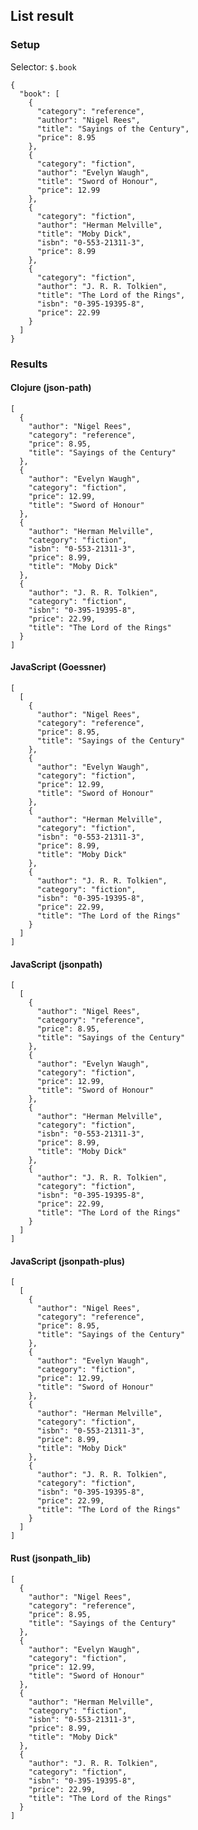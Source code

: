 ## List result

### Setup
Selector: `$.book`

    {
      "book": [
        {
          "category": "reference",
          "author": "Nigel Rees",
          "title": "Sayings of the Century",
          "price": 8.95
        },
        {
          "category": "fiction",
          "author": "Evelyn Waugh",
          "title": "Sword of Honour",
          "price": 12.99
        },
        {
          "category": "fiction",
          "author": "Herman Melville",
          "title": "Moby Dick",
          "isbn": "0-553-21311-3",
          "price": 8.99
        },
        {
          "category": "fiction",
          "author": "J. R. R. Tolkien",
          "title": "The Lord of the Rings",
          "isbn": "0-395-19395-8",
          "price": 22.99
        }
      ]
    }

### Results
#### Clojure (json-path)

    [
      {
        "author": "Nigel Rees", 
        "category": "reference", 
        "price": 8.95, 
        "title": "Sayings of the Century"
      }, 
      {
        "author": "Evelyn Waugh", 
        "category": "fiction", 
        "price": 12.99, 
        "title": "Sword of Honour"
      }, 
      {
        "author": "Herman Melville", 
        "category": "fiction", 
        "isbn": "0-553-21311-3", 
        "price": 8.99, 
        "title": "Moby Dick"
      }, 
      {
        "author": "J. R. R. Tolkien", 
        "category": "fiction", 
        "isbn": "0-395-19395-8", 
        "price": 22.99, 
        "title": "The Lord of the Rings"
      }
    ]

#### JavaScript (Goessner)

    [
      [
        {
          "author": "Nigel Rees", 
          "category": "reference", 
          "price": 8.95, 
          "title": "Sayings of the Century"
        }, 
        {
          "author": "Evelyn Waugh", 
          "category": "fiction", 
          "price": 12.99, 
          "title": "Sword of Honour"
        }, 
        {
          "author": "Herman Melville", 
          "category": "fiction", 
          "isbn": "0-553-21311-3", 
          "price": 8.99, 
          "title": "Moby Dick"
        }, 
        {
          "author": "J. R. R. Tolkien", 
          "category": "fiction", 
          "isbn": "0-395-19395-8", 
          "price": 22.99, 
          "title": "The Lord of the Rings"
        }
      ]
    ]

#### JavaScript (jsonpath)

    [
      [
        {
          "author": "Nigel Rees", 
          "category": "reference", 
          "price": 8.95, 
          "title": "Sayings of the Century"
        }, 
        {
          "author": "Evelyn Waugh", 
          "category": "fiction", 
          "price": 12.99, 
          "title": "Sword of Honour"
        }, 
        {
          "author": "Herman Melville", 
          "category": "fiction", 
          "isbn": "0-553-21311-3", 
          "price": 8.99, 
          "title": "Moby Dick"
        }, 
        {
          "author": "J. R. R. Tolkien", 
          "category": "fiction", 
          "isbn": "0-395-19395-8", 
          "price": 22.99, 
          "title": "The Lord of the Rings"
        }
      ]
    ]

#### JavaScript (jsonpath-plus)

    [
      [
        {
          "author": "Nigel Rees", 
          "category": "reference", 
          "price": 8.95, 
          "title": "Sayings of the Century"
        }, 
        {
          "author": "Evelyn Waugh", 
          "category": "fiction", 
          "price": 12.99, 
          "title": "Sword of Honour"
        }, 
        {
          "author": "Herman Melville", 
          "category": "fiction", 
          "isbn": "0-553-21311-3", 
          "price": 8.99, 
          "title": "Moby Dick"
        }, 
        {
          "author": "J. R. R. Tolkien", 
          "category": "fiction", 
          "isbn": "0-395-19395-8", 
          "price": 22.99, 
          "title": "The Lord of the Rings"
        }
      ]
    ]

#### Rust (jsonpath_lib)

    [
      {
        "author": "Nigel Rees", 
        "category": "reference", 
        "price": 8.95, 
        "title": "Sayings of the Century"
      }, 
      {
        "author": "Evelyn Waugh", 
        "category": "fiction", 
        "price": 12.99, 
        "title": "Sword of Honour"
      }, 
      {
        "author": "Herman Melville", 
        "category": "fiction", 
        "isbn": "0-553-21311-3", 
        "price": 8.99, 
        "title": "Moby Dick"
      }, 
      {
        "author": "J. R. R. Tolkien", 
        "category": "fiction", 
        "isbn": "0-395-19395-8", 
        "price": 22.99, 
        "title": "The Lord of the Rings"
      }
    ]

